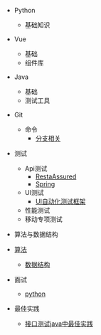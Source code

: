 * Python
    * 基础知识
    
* Vue
    * 基础
    * 组件库
    
* Java
    * 基础
    * 测试工具
    
* Git
    * 命令
        * [分支相关](git/branch.md)
    
* 测试
    * Api测试
        * [RestaAssured](test/api/tools/restassured.md)
        * [Spring](test/api/tools/spring.md)
    * UI测试
        * [UI自动化测试框架](test/ui/ui_auto_test.md)
    * 性能测试
    * 移动专项测试

* 算法与数据结构
  
* [算法](al/al/sort.md)
  * [数据结构](al/interviews/data_structure.md)
  
* 面试

  * [python](python/interviews/questions.md)

  

* 最佳实践

  * [接口测试java中最佳实践](Best-practice/api_test_in_java.md)

    